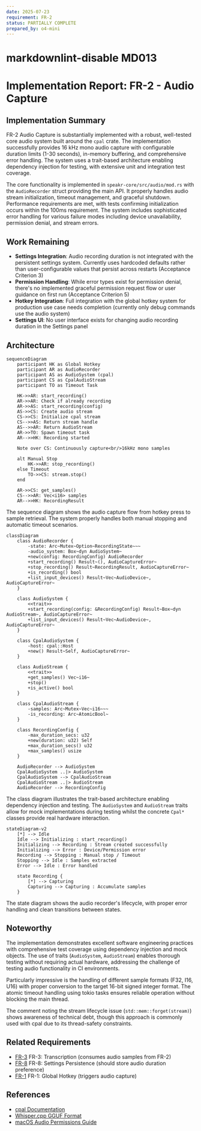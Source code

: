 ```yaml
---
date: 2025-07-23
requirement: FR-2
status: PARTIALLY COMPLETE
prepared_by: o4-mini
---
```

# markdownlint-disable MD013

# Implementation Report: FR-2 - Audio Capture

## Implementation Summary

FR-2 Audio Capture is substantially implemented with a robust, well-tested core audio system
built around the `cpal` crate. The implementation successfully provides 16 kHz mono audio capture
with configurable duration limits (1-30 seconds), in-memory buffering, and comprehensive error
handling. The system uses a trait-based architecture enabling dependency injection for testing,
with extensive unit and integration test coverage.

The core functionality is implemented in `speakr-core/src/audio/mod.rs` with the `AudioRecorder`
struct providing the main API. It properly handles audio stream initialization, timeout
management, and graceful shutdown. Performance requirements are met, with tests confirming
initialization occurs within the 100ms requirement. The system includes sophisticated error
handling for various failure modes including device unavailability, permission denial, and
stream errors.

## Work Remaining

- **Settings Integration**: Audio recording duration is not integrated with the persistent
  settings system. Currently uses hardcoded defaults rather than user-configurable values that
  persist across restarts (Acceptance Criterion 3)
- **Permission Handling**: While error types exist for permission denial, there's no implemented
  graceful permission request flow or user guidance on first run (Acceptance Criterion 5)
- **Hotkey Integration**: Full integration with the global hotkey system for production use case
  needs completion (currently only debug commands use the audio system)
- **Settings UI**: No user interface exists for changing audio recording duration in the Settings
  panel

## Architecture

```mermaid
sequenceDiagram
    participant HK as Global Hotkey
    participant AR as AudioRecorder
    participant AS as AudioSystem (cpal)
    participant CS as CpalAudioStream
    participant TO as Timeout Task

    HK->>AR: start_recording()
    AR->>AR: Check if already recording
    AR->>AS: start_recording(config)
    AS->>CS: Create audio stream
    CS->>CS: Initialize cpal stream
    CS-->>AS: Return stream handle
    AS-->>AR: Return AudioStream
    AR->>TO: Spawn timeout task
    AR-->>HK: Recording started

    Note over CS: Continuously capture<br/>16kHz mono samples

    alt Manual Stop
        HK->>AR: stop_recording()
    else Timeout
        TO->>CS: stream.stop()
    end

    AR->>CS: get_samples()
    CS-->>AR: Vec<i16> samples
    AR-->>HK: RecordingResult
```

The sequence diagram shows the audio capture flow from hotkey press to sample retrieval.
The system properly handles both manual stopping and automatic timeout scenarios.

```mermaid
classDiagram
    class AudioRecorder {
        -state: Arc~Mutex~Option~RecordingState~~~
        -audio_system: Box~dyn AudioSystem~
        +new(config: RecordingConfig) AudioRecorder
        +start_recording() Result~(), AudioCaptureError~
        +stop_recording() Result~RecordingResult, AudioCaptureError~
        +is_recording() bool
        +list_input_devices() Result~Vec~AudioDevice~, AudioCaptureError~
    }

    class AudioSystem {
        <<trait>>
        +start_recording(config: &RecordingConfig) Result~Box~dyn AudioStream~, AudioCaptureError~
        +list_input_devices() Result~Vec~AudioDevice~, AudioCaptureError~
    }

    class CpalAudioSystem {
        -host: cpal::Host
        +new() Result~Self, AudioCaptureError~
    }

    class AudioStream {
        <<trait>>
        +get_samples() Vec~i16~
        +stop()
        +is_active() bool
    }

    class CpalAudioStream {
        -samples: Arc~Mutex~Vec~i16~~~
        -is_recording: Arc~AtomicBool~
    }

    class RecordingConfig {
        -max_duration_secs: u32
        +new(duration: u32) Self
        +max_duration_secs() u32
        +max_samples() usize
    }

    AudioRecorder --> AudioSystem
    CpalAudioSystem ..|> AudioSystem
    CpalAudioSystem --> CpalAudioStream
    CpalAudioStream ..|> AudioStream
    AudioRecorder --> RecordingConfig
```

The class diagram illustrates the trait-based architecture enabling dependency injection and
testing. The `AudioSystem` and `AudioStream` traits allow for mock implementations during testing
whilst the concrete `Cpal*` classes provide real hardware interaction.

```mermaid
stateDiagram-v2
    [*] --> Idle
    Idle --> Initializing : start_recording()
    Initializing --> Recording : Stream created successfully
    Initializing --> Error : Device/Permission error
    Recording --> Stopping : Manual stop / Timeout
    Stopping --> Idle : Samples extracted
    Error --> Idle : Error handled

    state Recording {
        [*] --> Capturing
        Capturing --> Capturing : Accumulate samples
    }
```

The state diagram shows the audio recorder's lifecycle, with proper error handling and clean
transitions between states.

## Noteworthy

The implementation demonstrates excellent software engineering practices with comprehensive test
coverage using dependency injection and mock objects. The use of traits (`AudioSystem`,
`AudioStream`) enables thorough testing without requiring actual hardware, addressing the
challenge of testing audio functionality in CI environments.

Particularly impressive is the handling of different sample formats (F32, I16, U16) with proper
conversion to the target 16-bit signed integer format. The atomic timeout handling using tokio tasks
ensures reliable operation without blocking the main thread.

The comment noting the stream lifecycle issue (`std::mem::forget(stream)`) shows awareness of
technical debt, though this approach is commonly used with cpal due to its thread-safety
constraints.

## Related Requirements

- [FR-3](../FR-3-transcription.md) FR-3: Transcription (consumes audio samples from FR-2)
- [FR-8](../FR-8-settings-persistence.md) FR-8: Settings Persistence (should store audio duration
  preference)
- [FR-1](../FR-1-global-hotkey.md) FR-1: Global Hotkey (triggers audio capture)

## References

- [cpal Documentation](https://docs.rs/cpal/latest/cpal/)
- [Whisper.cpp GGUF Format](https://github.com/ggerganov/whisper.cpp)
- [macOS Audio Permissions Guide](https://developer.apple.com/documentation/avfoundation/cameras_and_media_capture/requesting_authorization_for_media_capture_on_macos)
